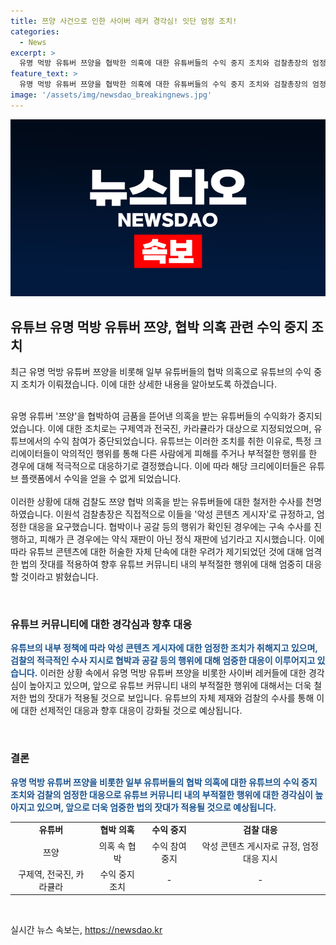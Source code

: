 ```yaml
---
title: 쯔양 사건으로 인한 사이버 레커 경각심! 잇단 엄정 조치!
categories:
  - News
excerpt: >
  유명 먹방 유튜버 쯔양을 협박한 의혹에 대한 유튜버들의 수익 중지 조치와 검찰총장의 엄정 대응 지시가 화제다. 유튜브는 악의적인 행위를 한 크리에이터에 불이익을 주고, 검찰은 악성 콘텐츠 게시자에 대한 구속수사와 철저한 수사를 약속했다. 사이버 레커로 불리는 유튜버들에 대한 경각심이 높아지고, 그들의 민낯과 법적 판단이 주목된다. 유튜브의 내부 정책과 향후 수사로 논란된 유튜버들의 운명이 관심을 끈다.
feature_text: >
  유명 먹방 유튜버 쯔양을 협박한 의혹에 대한 유튜버들의 수익 중지 조치와 검찰총장의 엄정 대응 지시가 화제다. 유튜브는 악의적인 행위를 한 크리에이터에 불이익을 주고, 검찰은 악성 콘텐츠 게시자에 대한 구속수사와 철저한 수사를 약속했다. 사이버 레커로 불리는 유튜버들에 대한 경각심이 높아지고, 그들의 민낯과 법적 판단이 주목된다. 유튜브의 내부 정책과 향후 수사로 논란된 유튜버들의 운명이 관심을 끈다.
image: '/assets/img/newsdao_breakingnews.jpg'
---
```


<p><img src="/assets/img/newsdao_breakingnews.jpg" alt="koreaapp 속보" /></p>

<h2 data-ke-size="size26">유튜브 유명 먹방 유튜버 쯔양, 협박 의혹 관련 수익 중지 조치</h2>

<p data-ke-size="size16">최근 유명 먹방 유튜버 쯔양을 비롯해 일부 유튜버들의 협박 의혹으로 유튜브의 수익 중지 조치가 이뤄졌습니다. 이에 대한 상세한 내용을 알아보도록 하겠습니다.</p>

<p><br>
유명 유튜버 '쯔양'을 협박하여 금품을 뜯어낸 의혹을 받는 유튜버들의 수익화가 중지되었습니다. 이에 대한 조치로는 구제역과 전국진, 카라큘라가 대상으로 지정되었으며, 유튜브에서의 수익 참여가 중단되었습니다. 유튜브는 이러한 조치를 취한 이유로, 특정 크리에이터들이 악의적인 행위를 통해 다른 사람에게 피해를 주거나 부적절한 행위를 한 경우에 대해 적극적으로 대응하기로 결정했습니다. 이에 따라 해당 크리에이터들은 유튜브 플랫폼에서 수익을 얻을 수 없게 되었습니다.<br>
<br>
이러한 상황에 대해 검찰도 쯔양 협박 의혹을 받는 유튜버들에 대한 철저한 수사를 천명하였습니다. 이원석 검찰총장은 직접적으로 이들을 '악성 콘텐츠 게시자'로 규정하고, 엄정한 대응을 요구했습니다. 협박이나 공갈 등의 행위가 확인된 경우에는 구속 수사를 진행하고, 피해가 큰 경우에는 약식 재판이 아닌 정식 재판에 넘기라고 지시했습니다. 이에 따라 유튜브 콘텐츠에 대한 허술한 자체 단속에 대한 우려가 제기되었던 것에 대해 엄격한 법의 잣대를 적용하여 향후 유튜브 커뮤니티 내의 부적절한 행위에 대해 엄중히 대응할 것이라고 밝혔습니다.</p>
<br></p>

<h3 data-ke-size="size22">유튜브 커뮤니티에 대한 경각심과 향후 대응</h3>

<p data-ke-size="size16"><b><span style="color: #1a5490;">유튜브의 내부 정책에 따라 악성 콘텐츠 게시자에 대한 엄정한 조치가 취해지고 있으며, 검찰의 적극적인 수사 지시로 협박과 공갈 등의 행위에 대해 엄중한 대응이 이루어지고 있습니다.</span></b> 이러한 상황 속에서 유명 먹방 유튜버 쯔양을 비롯한 사이버 레커들에 대한 경각심이 높아지고 있으며, 앞으로 유튜브 커뮤니티 내의 부적절한 행위에 대해서는 더욱 철저한 법의 잣대가 적용될 것으로 보입니다. 유튜브의 자체 제재와 검찰의 수사를 통해 이에 대한 선제적인 대응과 향후 대응이 강화될 것으로 예상됩니다.</p>

<p><br></p>

<h3 data-ke-size="size22">결론</h3>

<p data-ke-size="size16"><b><span style="color: #1a5490;">유명 먹방 유튜버 쯔양을 비롯한 일부 유튜버들의 협박 의혹에 대한 유튜브의 수익 중지 조치와 검찰의 엄정한 대응으로 유튜브 커뮤니티 내의 부적절한 행위에 대한 경각심이 높아지고 있으며, 앞으로 더욱 엄중한 법의 잣대가 적용될 것으로 예상됩니다.</span></b></p>

<table>
  <tbody>
    <tr>
      <td style="text-align: center; height: 17px;"><b>유튜버</b></td>
      <td style="text-align: center; height: 17px;"><b>협박 의혹</b></td>
      <td style="text-align: center; height: 17px;"><b>수익 중지</b></td>
      <td style="text-align: center; height: 17px;"><b>검찰 대응</b></td>
    </tr>
    <tr>
      <td style="text-align: center; height: 17px;">쯔양</td>
      <td style="text-align: center; height: 17px;">의혹 속 협박</td>
      <td style="text-align: center; height: 17px;">수익 참여 중지</td>
      <td style="text-align: center; height: 17px;">악성 콘텐츠 게시자로 규정, 엄정 대응 지시</td>
    </tr>
    <tr>
      <td style="text-align: center; height: 17px;">구제역, 전국진, 카라큘라</td>
      <td style="text-align: center; height: 17px;">수익 중지 조치</td>
      <td style="text-align: center; height: 17px;">- </td>
      <td style="text-align: center; height: 17px;">- </td>
    </tr>
  </tbody>
</table>

<p data-ke-size="size16">&nbsp;</p>
실시간 뉴스 속보는, <a href="https://newsdao.kr" rel="dofollow">https://newsdao.kr</a>


